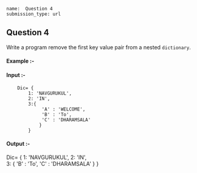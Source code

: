 ```ngMeta
name:  Question 4
submission_type: url
```
## Question 4

Write a program remove the first key value pair from a nested `dictionary`.




#### Example :-

#### Input :- 
``` 
   	Dic= {
        1: 'NAVGURUKUL',
        2: 'IN',  
  	    3:{    
             'A' : 'WELCOME',
             'B' : 'To',
             'C' : 'DHARAMSALA'
            }
        }
 ```
 
#### Output :-
  
Dic= {
    1: 'NAVGURUKUL',
    2: 'IN',  
  	3:
      { 'B' : 'To',
        'C' : 'DHARAMSALA'
       }
    }
 


